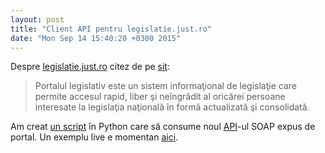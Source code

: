 ```yaml
---
layout: post
title: "Client API pentru legislatie.just.ro"
date: "Mon Sep 14 15:40:20 +0300 2015"
---
```


Despre [legislatie.just.ro][1] citez de pe [sit][2]:

> Portalul legislativ este un sistem informaţional de legislaţie care permite
accesul rapid, liber şi neîngrădit al oricărei persoane interesate la legislaţia
naţională în formă actualizată şi consolidată.

Am creat [un script][4] în Python care să consume noul [API][3]-ul SOAP expus de
portal. Un exemplu live e momentan [aici][5].

[1]: http://legislatie.just.ro/
[2]: http://legislatie.just.ro/Public/Functionalitati
[3]: http://legislatie.just.ro/ServiciulWebLegislatie.htm
[4]: https://github.com/govro/legislatie-just-python-soap-client
[5]: http://palcu.ro:5000/
